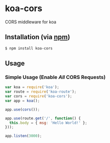 koa-cors
========

CORS middleware for koa

## Installation (via [npm](https://npmjs.org/package/koa-cors))

```bash
$ npm install koa-cors
```

## Usage

### Simple Usage (Enable *All* CORS Requests)

```javascript
var koa = require('koa');
var route = require('koa-route');
var cors = require('koa-cors');
var app = koa();

app.use(cors());

app.use(route.get('/', function() {
  this.body = { msg: 'Hello World!' };
}));

app.listen(3000);
```

